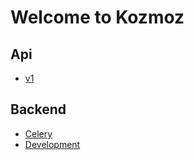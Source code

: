 # Welcome to Kozmoz


## Api

* [v1](api/v1.md)


## Backend

* [Celery](backend/celery.md)
* [Development](backend/development.md)

